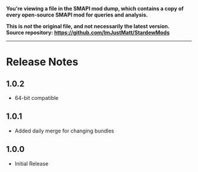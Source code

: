 **You're viewing a file in the SMAPI mod dump, which contains a copy of every open-source SMAPI mod
for queries and analysis.**

**This is _not_ the original file, and not necessarily the latest version.**  
**Source repository: https://github.com/ImJustMatt/StardewMods**

----

# Release Notes

## 1.0.2
- 64-bit compatible

## 1.0.1

- Added daily merge for changing bundles

## 1.0.0

- Initial Release
